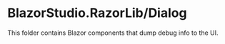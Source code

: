 ﻿# BlazorStudio.RazorLib/Dialog

This folder contains Blazor components that dump debug info to the UI.